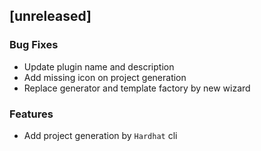 ## [unreleased]

### Bug Fixes

- Update plugin name and description
- Add missing icon on project generation
- Replace generator and template factory by new wizard

### Features

- Add project generation by `Hardhat` cli

